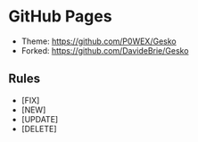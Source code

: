 # GitHub Pages

+ Theme: https://github.com/P0WEX/Gesko
+ Forked: https://github.com/DavideBrie/Gesko

## Rules

- [FIX]
- [NEW]
- [UPDATE]
- [DELETE]